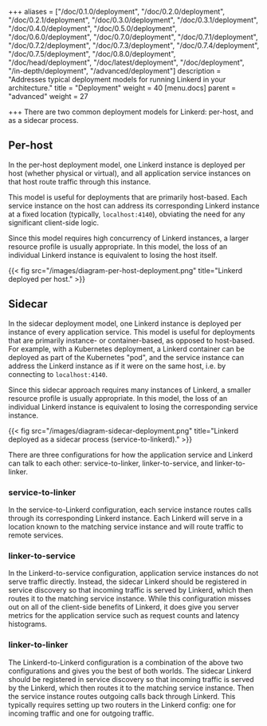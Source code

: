 +++
aliases = ["/doc/0.1.0/deployment", "/doc/0.2.0/deployment", "/doc/0.2.1/deployment", "/doc/0.3.0/deployment", "/doc/0.3.1/deployment", "/doc/0.4.0/deployment", "/doc/0.5.0/deployment", "/doc/0.6.0/deployment", "/doc/0.7.0/deployment", "/doc/0.7.1/deployment", "/doc/0.7.2/deployment", "/doc/0.7.3/deployment", "/doc/0.7.4/deployment", "/doc/0.7.5/deployment", "/doc/0.8.0/deployment", "/doc/head/deployment", "/doc/latest/deployment", "/doc/deployment", "/in-depth/deployment", "/advanced/deployment"]
description = "Addresses typical deployment models for running Linkerd in your architecture."
title = "Deployment"
weight = 40
[menu.docs]
parent = "advanced"
weight = 27

+++
There are two common deployment models for Linkerd: per-host, and as a sidecar
process.

## Per-host

In the per-host deployment model, one Linkerd instance is deployed per host
(whether physical or virtual), and all application service instances on that
host route traffic through this instance.

This model is useful for deployments that are primarily host-based.  Each
service instance on the host can address its corresponding Linkerd instance at
a fixed location (typically, `localhost:4140`), obviating the need for any
significant client-side logic.

Since this model requires high concurrency of Linkerd instances, a larger
resource profile is usually appropriate. In this model, the loss of an
individual Linkerd instance is equivalent to losing the host itself.

{{< fig src="/images/diagram-per-host-deployment.png"
    title="Linkerd deployed per host." >}}

## Sidecar

In the sidecar deployment model, one Linkerd instance is deployed per instance
of every application service. This model is useful for deployments that are
primarily instance- or container-based, as opposed to host-based. For example,
with a Kubernetes deployment, a Linkerd container can be deployed as part of
the Kubernetes "pod", and the service instance can address the Linkerd instance
as if it were on the same host, i.e. by connecting to `localhost:4140`.

Since this sidecar approach requires many instances of Linkerd, a smaller
resource profile is usually appropriate. In this model, the loss of an
individual Linkerd instance is equivalent to losing the corresponding service
instance.

{{< fig src="/images/diagram-sidecar-deployment.png"
    title="Linkerd deployed as a sidecar process (service-to-linkerd)." >}}

There are three configurations for how the application service and Linkerd can
talk to each other: service-to-linker, linker-to-service, and linker-to-linker.

### service-to-linker

In the service-to-Linkerd configuration, each service instance routes calls
through its corresponding Linkerd instance. Each Linkerd will serve in a
location known to the matching service instance and will route traffic to
remote services.

### linker-to-service

In the Linkerd-to-service configuration, application service instances do not
serve traffic directly.  Instead, the sidecar Linkerd should be registered in
service discovery so that incoming traffic is served by Linkerd, which then
routes it to the matching service instance.  While this configuration misses
out on all of the client-side benefits of Linkerd, it does give you server
metrics for the application service such as request counts and latency
histograms.

### linker-to-linker

The Linkerd-to-Linkerd configuration is a combination of the above two
configurations and gives you the best of both worlds.  The sidecar Linkerd
should be registered in service discovery so that incoming traffic is served by
the Linkerd, which then routes it to the matching service instance.  Then the
service instance routes outgoing calls back through Linkerd.  This
typically requires setting up two routers in the Linkerd config: one for
incoming traffic and one for outgoing traffic.
